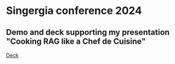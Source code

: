 # Singergia conference 2024
## Demo and deck supporting my presentation "Cooking RAG like a Chef de Cuisine"

[Deck](./20241202-AV-RAG.pdf)